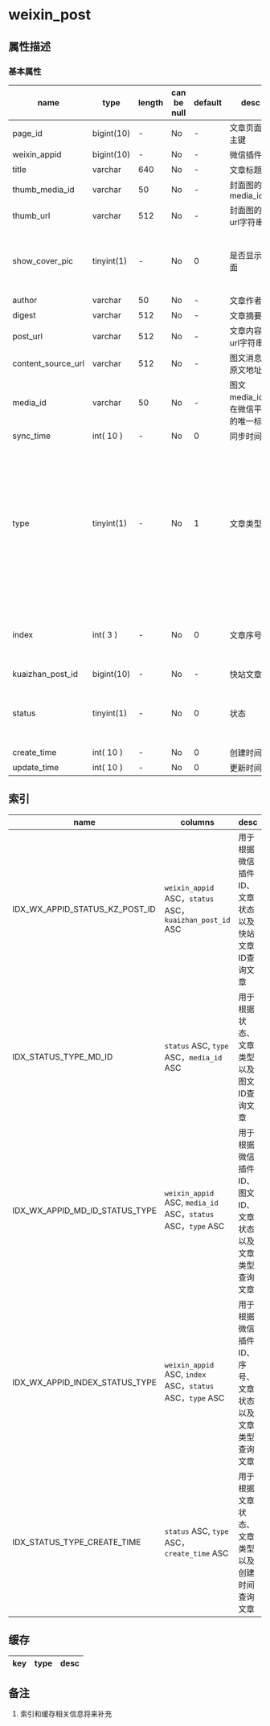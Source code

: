 # weixin_post

## 属性描述

### 基本属性

| name | type | length | can be null | default | desc | dict |
| ---- | ---- | ------ | ----------- | ------- | ---- | ---- |
| page_id | bigint(10) | - | No | - | 文章页面id,主键| - |
| weixin_appid | bigint(10) | - | No | - | 微信插件id| - |
| title | varchar | 640 | No | - | 文章标题| - |
| thumb_media_id | varchar | 50 | No | - | 封面图的media_id| - |
| thumb_url | varchar | 512 | No | - | 封面图的url字符串| - |
| show_cover_pic | tinyint(1) | - | No | 0 | 是否显示封面 | 0 不显示，1 显示 |
| author | varchar | 50 | No | - | 文章作者| - |
| digest | varchar | 512 | No | - | 文章摘要| - |
| post_url | varchar | 512 | No | - | 文章内容url字符串| - |
| content_source_url | varchar | 512 | No | - | 图文消息的原文地址| - |
| media_id | varchar | 50 | No | - | 图文media_id，在微信平台的唯一标识| - |
| sync_time | int( 10 ) | - | No | 0 | 同步时间 | - |
| type | tinyint(1) | - | No | 1 | 文章类型 | 1 单图文，2 多图文总记录，3 多图文中的一篇单图文  |
| index | int( 3 ) | - | No | 0 | 文章序号 | 只在多图文中有意义 |
| kuaizhan_post_id | bigint(10) | - | No | - | 快站文章id | - |
| status | tinyint(1) | - | No | 0 | 状态 | 1 正常发布，2 删除 |
| create_time | int( 10 ) | - | No | 0 | 创建时间 | - |
| update_time | int( 10 ) | - | No | 0 | 更新时间 | - |

## 索引
| name | columns | desc |
| ---- | ------- | ---- |
| IDX_WX_APPID_STATUS_KZ_POST_ID | `weixin_appid` ASC，`status` ASC，`kuaizhan_post_id` ASC | 用于根据微信插件ID、文章状态以及快站文章ID查询文章 |
| IDX_STATUS_TYPE_MD_ID | `status` ASC, `type` ASC，`media_id` ASC | 用于根据状态、文章类型以及图文ID查询文章 |
| IDX_WX_APPID_MD_ID_STATUS_TYPE | `weixin_appid` ASC, `media_id` ASC，`status` ASC，`type` ASC | 用于根据微信插件ID、图文ID、文章状态以及文章类型查询文章 |
| IDX_WX_APPID_INDEX_STATUS_TYPE | `weixin_appid` ASC, `index` ASC，`status` ASC，`type` ASC | 用于根据微信插件ID、序号、文章状态以及文章类型查询文章 |
| IDX_STATUS_TYPE_CREATE_TIME | `status` ASC, `type` ASC，`create_time` ASC | 用于根据文章状态、文章类型以及创建时间查询文章 |

## 缓存
| key | type | desc |
| --- | ---- | ---- |

## 备注
1. 索引和缓存相关信息将来补充
